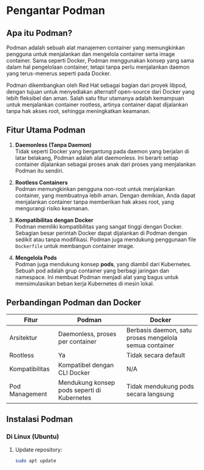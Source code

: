 # Pengantar Podman

## Apa itu Podman?

Podman adalah sebuah alat manajemen container yang memungkinkan pengguna untuk menjalankan dan mengelola container serta image container. Sama seperti Docker, Podman menggunakan konsep yang sama dalam hal pengelolaan container, tetapi tanpa perlu menjalankan daemon yang terus-menerus seperti pada Docker.

Podman dikembangkan oleh Red Hat sebagai bagian dari proyek libpod, dengan tujuan untuk menyediakan alternatif open-source dari Docker yang lebih fleksibel dan aman. Salah satu fitur utamanya adalah kemampuan untuk menjalankan container rootless, artinya container dapat dijalankan tanpa hak akses root, sehingga meningkatkan keamanan.

## Fitur Utama Podman

1. **Daemonless (Tanpa Daemon)**  
   Tidak seperti Docker yang bergantung pada daemon yang berjalan di latar belakang, Podman adalah alat daemonless. Ini berarti setiap container dijalankan sebagai proses anak dari proses yang menjalankan Podman itu sendiri.

2. **Rootless Containers**  
   Podman memungkinkan pengguna non-root untuk menjalankan container, yang membuatnya lebih aman. Dengan demikian, Anda dapat menjalankan container tanpa memberikan hak akses root, yang mengurangi risiko keamanan.

3. **Kompatibilitas dengan Docker**  
   Podman memiliki kompatibilitas yang sangat tinggi dengan Docker. Sebagian besar perintah Docker dapat dijalankan di Podman dengan sedikit atau tanpa modifikasi. Podman juga mendukung penggunaan file `Dockerfile` untuk membangun container image.

4. **Mengelola Pods**  
   Podman juga mendukung konsep **pods**, yang diambil dari Kubernetes. Sebuah pod adalah grup container yang berbagi jaringan dan namespace. Ini membuat Podman menjadi alat yang bagus untuk mensimulasikan beban kerja Kubernetes di mesin lokal.

## Perbandingan Podman dan Docker

| Fitur            | Podman                                      | Docker                                 |
|------------------|---------------------------------------------|----------------------------------------|
| Arsitektur       | Daemonless, proses per container             | Berbasis daemon, satu proses mengelola semua container |
| Rootless         | Ya                                           | Tidak secara default                   |
| Kompatibilitas   | Kompatibel dengan CLI Docker                 | N/A                                    |
| Pod Management   | Mendukung konsep pods seperti di Kubernetes  | Tidak mendukung pods secara langsung   |

## Instalasi Podman

### Di Linux (Ubuntu)

1. Update repository:
   ```bash
   sudo apt update
